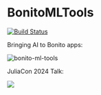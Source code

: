 # BonitoMLTools

[![Build Status](https://github.com/SimonDanisch/BonitoMLTools.jl/actions/workflows/CI.yml/badge.svg?branch=main)](https://github.com/SimonDanisch/BonitoMLTools.jl/actions/workflows/CI.yml?query=branch%3Amain)

Bringing AI to Bonito apps:

![bonito-ml-tools](https://github.com/user-attachments/assets/5d9fb038-ce3d-4d39-ad12-a36981cf3287)

JuliaCon 2024 Talk:

[![](https://github.com/user-attachments/assets/fab54bac-91a0-4b8e-9999-213cae599114)](https://www.youtube.com/watch?v=1suc5UeEziQ)
